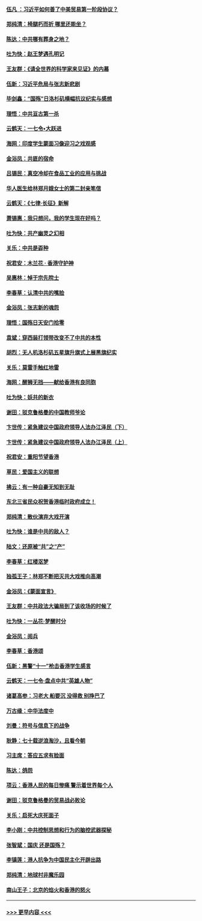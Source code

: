 #### [伍凡 ：习近平如何善了中美贸易第一阶段协议？](../pages/nsc993/n11596305.md?t=10190344) 
#### [郑纯清：椅腿朽而折 哪里还能坐？](../pages/nsc993/n11596273.md?t=10190344) 
#### [陈达：中共哪有葬身之地？](../pages/nsc993/n11596253.md?t=10190344) 
#### [吐为快：赵王梦遇孔明记](../pages/nsc993/n11596208.md?t=10190344) 
#### [王友群：《请全世界的科学家来见证》的内幕](../pages/nsc993/n11594091.md?t=10190344) 
#### [伍新：习近平危局与张志新悲剧](../pages/nsc993/n11594089.md?t=10190344) 
#### [毕剑鑫：“国殇”日洛杉矶横幅抗议纪实与感想](../pages/nsc993/n11591301.md?t=10190344) 
#### [理悟：中共亘古第一杀](../pages/nsc993/n11590734.md?t=10190344) 
#### [云鹤天：一七令•大跃进](../pages/nsc993/n11590699.md?t=10190344) 
#### [海网：印度学生蒙面习像迎习之戏观感](../pages/nsc993/n11590675.md?t=10190344) 
#### [金浴凤：共匪的宿命](../pages/nsc993/n11586383.md?t=10190344) 
#### [吕锡民：真空冷却在食品工业的应用与挑战](../pages/nsc993/n11585819.md?t=10190344) 
#### [华人医生给林郑月娥女士的第二封亲笔信](../pages/nsc993/n11585124.md?t=10190344) 
#### [云鹤天：《七律·长征》新解](../pages/nsc993/n11584578.md?t=10190344) 
#### [萧锡惠：我只想问，我的学生现在好吗？](../pages/nsc993/n11583828.md?t=10190344) 
#### [吐为快：共产幽灵之幻相](../pages/nsc993/n11583224.md?t=10190344) 
#### [关乐：中共是孬种](../pages/nsc993/n11582099.md?t=10190344) 
#### [祝君安：木兰花 · 香港守护神](../pages/nsc993/n11581782.md?t=10190344) 
#### [吴惠林：悼于宗先院士](../pages/nsc993/n11580283.md?t=10190344) 
#### [李春草：认清中共的嘴脸](../pages/nsc993/n11579954.md?t=10190344) 
#### [金浴凤：张志新的魂怨](../pages/nsc993/n11579913.md?t=10190344) 
#### [理悟：国殇日天安门拾零](../pages/nsc993/n11579843.md?t=10190344) 
#### [袁斌：穿西装打领带改变不了中共的本性](../pages/nsc993/n11579814.md?t=10190344) 
#### [胡烈：无人机洛杉矶五星旗升旗式上展黑旗纪实](../pages/nsc993/n11579322.md?t=10190344) 
#### [关乐：莫雷手触红地雷](../pages/nsc993/n11577862.md?t=10190344) 
#### [海网：醒狮无挡——献给香港有良同胞](../pages/nsc993/n11577835.md?t=10190344) 
#### [吐为快：妖共的新衣](../pages/nsc993/n11577575.md?t=10190344) 
#### [谢田：驳克鲁格曼的中国教师爷论](../pages/nsc993/n11575034.md?t=10190344) 
#### [卞世传：紧急建议中国政府领导人法办江泽民（下）](../pages/nsc993/n11573390.md?t=10190344) 
#### [卞世传：紧急建议中国政府领导人法办江泽民（上）](../pages/nsc993/n11573208.md?t=10190344) 
#### [祝君安：重阳节望香港](../pages/nsc993/n11573190.md?t=10190344) 
#### [草民：爱国主义的联想](../pages/nsc993/n11572333.md?t=10190344) 
#### [拂云：有一种自豪无知到无耻](../pages/nsc993/n11572006.md?t=10190344) 
#### [东北三省民众祝贺香港临时政府成立！](../pages/nsc993/n11571215.md?t=10190344) 
#### [郑纯清：散伙演弃大戏开演](../pages/nsc993/n11570826.md?t=10190344) 
#### [吐为快：谁是中共的敌人？](../pages/nsc993/n11570817.md?t=10190344) 
#### [陆文：还原被“共”之“产”](../pages/nsc993/n11570798.md?t=10190344) 
#### [李春草：红楼沤梦](../pages/nsc993/n11569673.md?t=10190344) 
#### [独孤王子：林郑不断把灭共大戏推向高潮](../pages/nsc993/n11569381.md?t=10190344) 
#### [金浴凤：《蒙面宣言》](../pages/nsc993/n11569368.md?t=10190344) 
#### [王友群：中共政法大骗局到了该收场的时候了](../pages/nsc993/n11568940.md?t=10190344) 
#### [吐为快：一丛花‧梦醒时分](../pages/nsc993/n11567491.md?t=10190344) 
#### [金浴凤：阅兵](../pages/nsc993/n11567454.md?t=10190344) 
#### [李春草：香港颂](../pages/nsc993/n11567444.md?t=10190344) 
#### [伍新：黑警“十一”枪击香港学生感言](../pages/nsc993/n11567426.md?t=10190344) 
#### [云鹤天：一七令‧盘点中共“英雄人物”](../pages/nsc993/n11567091.md?t=10190344) 
#### [诸葛高参：习老大 船要沉 没得救 别挣巴了](../pages/nsc993/n11566976.md?t=10190344) 
#### [万古缘：中华法度中](../pages/nsc993/n11566726.md?t=10190344) 
#### [刘曼：符号与信息下的战争](../pages/nsc993/n11564655.md?t=10190344) 
#### [耿静：七十载逆浪淘沙，且看今朝](../pages/nsc993/n11564520.md?t=10190344) 
#### [习主席：答应五求有脸面](../pages/nsc993/n11563953.md?t=10190344) 
#### [陈达：鸽怨](../pages/nsc993/n11561879.md?t=10190344) 
#### [项云：香港人民的每日惨痛  警示着世界每个人](../pages/nsc993/n11559273.md?t=10190344) 
#### [谢田：驳克鲁格曼的贸易战必败论](../pages/nsc993/n11555840.md?t=10190344) 
#### [关乐：启死大庆死面子](../pages/nsc993/n11556823.md?t=10190344) 
#### [李小刚：中共控制思想和行为的脑控武器探秘](../pages/nsc993/n11556776.md?t=10190344) 
#### [张智斌：国庆  还是国殇？](../pages/nsc993/n11556617.md?t=10190344) 
#### [李镇莲：港人抗争为中国民主化开辟出路](../pages/nsc993/n11556570.md?t=10190344) 
#### [郑纯清：地球村非魔乐园](../pages/nsc993/n11555415.md?t=10190344) 
#### [南山王子：北京的焰火和香港的怒火](../pages/nsc993/n11555318.md?t=10190344) 

----
#### [ >>> 更早内容 <<< ](../indexes/nsc993-earlier.md)
